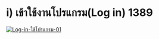 # i)    เข้าใช้งานโปรแกรม(Log in) 1389

[![Log-in-ใช้โปรแกรม-01](http://www.smlaccount.com/manual/wp-content/uploads/2017/11/Log-in-ใช้โปรแกรม-01.jpg)](http://www.smlaccount.com/manual/wp-content/uploads/2017/11/Log-in-ใช้โปรแกรม-01.jpg)

